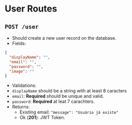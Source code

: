 # User Routes

## `POST /user`
- Should create a new user record on the database.
- Fields: 
```json
{
  "displayName": "",
  "email": "",
  "password": "",
  "image": ""
}
```
 - Validations:
  - `displayName` should be a string with at least 8 caracters
  - `email`: **Required** should be unique and valid.
  - `password`: **Required** at leat 7 carachters.
 - Returns:
   - Existing email: `"message": "Usuário já existe"`
   - Ok (**201**): JWT Token.


